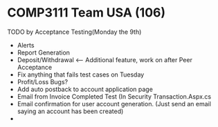 # COMP3111 Team USA (106)

TODO by Acceptance Testing(Monday the 9th)
 * Alerts
 * Report Generation
 * Deposit/Withdrawal <-- Additional feature, work on after Peer Acceptance
 * Fix anything that fails test cases on Tuesday
 * Profit/Loss Bugs?
 * Add auto postback to account application page
 * Email from Invoice Completed Test (In Security Transaction.Aspx.cs
 * Email confirmation for user account generation. (Just send an email saying an account has been created)
 * 
